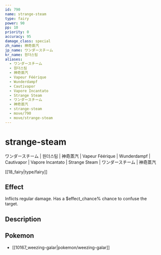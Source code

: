 ```yaml
---
id: 790
name: strange-steam
type: fairy
power: 90
pp: 10
priority: 0
accuracy: 95
damage_class: special
zh_name: 神奇蒸汽
jp_name: ワンダースチーム
kr_name: 원더스팀
aliases:
  - ワンダースチーム
  - 원더스팀
  - 神奇蒸汽
  - Vapeur Féérique
  - Wunderdampf
  - Cautivapor
  - Vapore Incantato
  - Strange Steam
  - ワンダースチーム
  - 神奇蒸汽
  - strange-steam
  - move/790
  - move/strange-steam
---
```

# strange-steam
    
ワンダースチーム | 원더스팀 | 神奇蒸汽 | Vapeur Féérique | Wunderdampf | Cautivapor | Vapore Incantato | Strange Steam | ワンダースチーム | 神奇蒸汽

[[18_fairy|type/fairy]]

## Effect

Inflicts regular damage.  Has a $effect_chance% chance to confuse the target.

## Description



## Pokemon

- [[10167_weezing-galar|pokemon/weezing-galar]]

